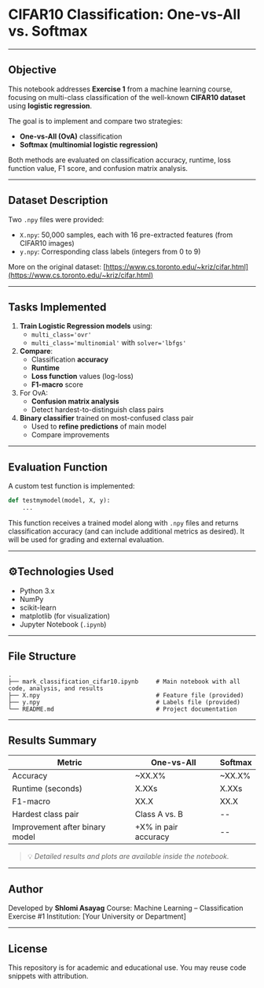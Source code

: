 

# CIFAR10 Classification: One-vs-All vs. Softmax
---
## Objective

This notebook addresses **Exercise 1** from a machine learning course, focusing on multi-class classification of the well-known **CIFAR10 dataset** using **logistic regression**.

The goal is to implement and compare two strategies:
- **One-vs-All (OvA)** classification
- **Softmax (multinomial logistic regression)**

Both methods are evaluated on classification accuracy, runtime, loss function value, F1 score, and confusion matrix analysis.

---

## Dataset Description

Two `.npy` files were provided:
- `X.npy`: 50,000 samples, each with 16 pre-extracted features (from CIFAR10 images)
- `y.npy`: Corresponding class labels (integers from 0 to 9)

More on the original dataset: [https://www.cs.toronto.edu/~kriz/cifar.html](https://www.cs.toronto.edu/~kriz/cifar.html)

---

## Tasks Implemented

1. **Train Logistic Regression models** using:
   - `multi_class='ovr'`
   - `multi_class='multinomial'` with `solver='lbfgs'`
2. **Compare**:
   - Classification **accuracy**
   - **Runtime**
   - **Loss function** values (log-loss)
   - **F1-macro** score
3. For OvA:
   - **Confusion matrix analysis**
   - Detect hardest-to-distinguish class pairs
4. **Binary classifier** trained on most-confused class pair
   - Used to **refine predictions** of main model
   - Compare improvements

---

## Evaluation Function

A custom test function is implemented:

```python
def testmymodel(model, X, y):
    ...
````

This function receives a trained model along with `.npy` files and returns classification accuracy (and can include additional metrics as desired). It will be used for grading and external evaluation.

---

## ⚙Technologies Used

* Python 3.x
* NumPy
* scikit-learn
* matplotlib (for visualization)
* Jupyter Notebook (`.ipynb`)

---

## File Structure

```
.
├── mark_classification_cifar10.ipynb     # Main notebook with all code, analysis, and results
├── X.npy                                 # Feature file (provided)
├── y.npy                                 # Labels file (provided)
└── README.md                             # Project documentation
```

---

## Results Summary

| Metric                         | One-vs-All           | Softmax |
| ------------------------------ | -------------------- | ------- |
| Accuracy                       | \~XX.X%              | \~XX.X% |
| Runtime (seconds)              | X.XXs                | X.XXs   |
| F1-macro                       | XX.X                 | XX.X    |
| Hardest class pair             | Class A vs. B        | --      |
| Improvement after binary model | +X% in pair accuracy | --      |

> 💡 *Detailed results and plots are available inside the notebook.*

---

## Author

Developed by **Shlomi Asayag**
Course: Machine Learning – Classification Exercise #1
Institution: \[Your University or Department]

---

## License

This repository is for academic and educational use.
You may reuse code snippets with attribution.

```
